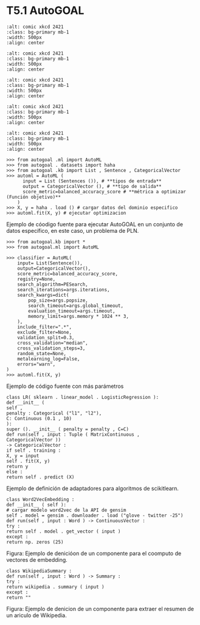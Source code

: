 
T5.1 AutoGOAL
====================================

```{image} /images/bloque3/t5/t5_autogoal_challenge.jpg
:alt: comic xkcd 2421
:class: bg-primary mb-1
:width: 500px
:align: center
```


```{image} /images/bloque3/t5/t5_autogoal_example.jpg
:alt: comic xkcd 2421
:class: bg-primary mb-1
:width: 500px
:align: center
```


```{image} /images/bloque3/t5/t5_autogoal_flow.jpg
:alt: comic xkcd 2421
:class: bg-primary mb-1
:width: 500px
:align: center
```

```{image} /images/bloque3/t5/t5_autogoal_arq.jpg
:alt: comic xkcd 2421
:class: bg-primary mb-1
:width: 500px
:align: center
```

```{image} /images/bloque3/t5/t5_autogoal_datatypes.jpg
:alt: comic xkcd 2421
:class: bg-primary mb-1
:width: 500px
:align: center
```

````
>>> from autogoal .ml import AutoML
>>> from autogoal . datasets import haha
>>> from autogoal .kb import List , Sentence , CategoricalVector
>>> automl = AutoML (
      input = List (Sentences ()), # **tipos de entrada**
      output = CategoricalVector (), # **tipo de salida**
      score_metric=balanced_accuracy_score # **métrica a optimizar (Función objetivo)**
    )
>>> X, y = haha . load () # cargar datos del dominio especifico
>>> automl.fit(X, y) # ejecutar optimizacion
````
Ejemplo de cóodigo fuente para ejecutar AutoGOAL en un
conjunto de datos específico, en este caso, un problema de PLN.


````
>>> from autogoal.kb import *
>>> from autogoal.ml import AutoML

>>> classifier = AutoML(
    input= List(Sentence()),
    output=CategoricalVector(),
    score_metric=balanced_accuracy_score,   
    registry=None,
    search_algorithm=PESearch,
    search_iterations=args.iterations,
    search_kwargs=dict(
        pop_size=args.popsize,
        search_timeout=args.global_timeout,
        evaluation_timeout=args.timeout,
        memory_limit=args.memory * 1024 ** 3,
    ),
    include_filter=".*",
    exclude_filter=None,
    validation_split=0.3,
    cross_validation="median",
    cross_validation_steps=3,
    random_state=None,
    metalearning_log=False,
    errors="warn",
)
>>> automl.fit(X, y)

````
Ejemplo de código fuente con más parámetros

````
class LR( sklearn . linear_model . LogisticRegression ):
def __init__ (
self ,
penalty : Categorical ("l1", "l2"),
C: Continuous (0.1 , 10)
):
super (). __init__ ( penalty = penalty , C=C)
def run(self , input : Tuple ( MatrixContinuous ,
CategoricalVector ))
-> CategoricalVector :
if self . training :
X, y = input
self . fit(X, y)
return y
else :
return self . predict (X)
````
Ejemplo de definición de adaptadores para algoritmos de scikitlearn.


````
class Word2VecEmbedding :
def __init__ ( self ):
# cargar modelo word2vec de la API de gensim
self . model = gensim . downloader . load ("glove - twitter -25")
def run(self , input : Word ) -> ContinuousVector :
try :
return self . model . get_vector ( input )
except :
return np. zeros (25)
````
Figura: Ejemplo de denicióon de un componente para el coomputo de
vectores de embedding.

````
class WikipediaSummary :
def run(self , input : Word ) -> Summary :
try :
return wikipedia . summary ( input )
except :
return ""
````
Figura: Ejemplo de denicion de un componente para extraer el resumen
de un ariculo de Wikipedia.
